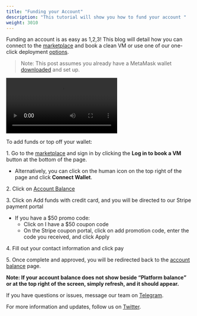 ```yaml
---
title: "Funding your Account"
description: "This tutorial will show you how to fund your account "
weight: 3010
---
```


Funding an account is as easy as 1,2,3! This blog will detail how you can connect to the [marketplace](https://app.p2pcloud.io/?utm_source=website&utm_medium=blog&utm_campaign=wallet%20tutorial) and book a clean VM or use one of our one-click deployment [options](https://p2pcloud.io/docs/blog/marketplace-update-1cd/?utm_source=website&utm_medium=blog&utm_campaign=wallet%20tutorial&utm_content=1cd-blog-post). 

> Note: This post assumes you already have a MetaMask wallet [downloaded](https://metamask.io/download/?utm_source=website&utm_medium=blog&utm_campaign=wallet%20tutorial&utm_content=metamask-dl) and set up. 

![test](/static/src/assets/wallet-tutorial.mp4)

To add funds or top off your wallet:

1\. Go to the [marketplace](https://app.p2pcloud.io/?utm_source=website&utm_medium=blog&utm_campaign=wallet%20tutorial) and sign in by clicking the **Log in to book a VM** button at the bottom of the page.
*  Alternatively, you can click on the human icon on the top right of the page and click **Connect Wallet**.

2\. Click on [Account Balance](https://app.p2pcloud.io/wallet?utm_source=website&utm_medium=blog&utm_campaign=wallet%20tutorial&utm_content=wallet-page) 

3\. Click on Add funds with credit card, and you will be directed to our Stripe payment portal 
  *  If you have a $50 promo code:
        * Click on I have a $50 coupon code 
        * On the Stripe coupon portal, click on add promotion code, enter the code you received, and click Apply

4\. Fill out your contact information and click pay 

5\. Once complete and approved, you will be redirected back to the [account balance](https://app.p2pcloud.io/wallet?utm_source=website&utm_medium=blog&utm_campaign=wallet%20tutorial&utm_content=wallet-page) page. 

**Note: If your account balance does not show beside “Platform balance” or at the top right of the screen, simply refresh, and it should appear.** 

If you have questions or issues, message our team on [Telegram](http://t.me/p2pcloud?utm_source=website&utm_medium=blog&utm_campaign=wallet%20tutorial&utm_content=telegram). 

For more information and updates, follow us on [Twitter](https://twitter.com/p2pcloud_io?utm_source=website&utm_medium=blog&utm_campaign=wallet%20tutorial&utm_content=twitter-link).  
